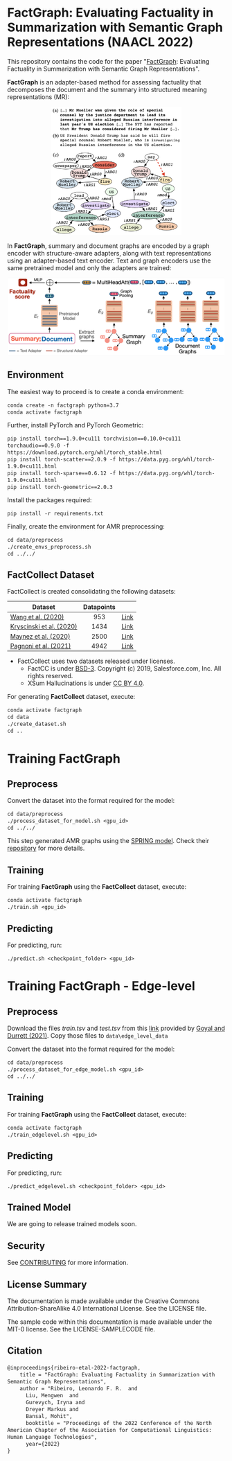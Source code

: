 # FactGraph: Evaluating Factuality in Summarization with Semantic Graph Representations (NAACL 2022)

This repository contains the code for the paper "[FactGraph](https://arxiv.org/pdf/2204.06508.pdf): Evaluating Factuality in Summarization with Semantic Graph Representations". 

**FactGraph** is an adapter-based method for assessing factuality that decomposes the document and the summary into structured meaning representations (MR):

<p align="center">
<img src="images/example.png" width="300">
</p>

In **FactGraph**, summary and document graphs are encoded by a graph encoder with structure-aware adapters, along with text representations using an adapter-based text encoder. Text and graph encoders use the same pretrained model and only the adapters are trained:
<p align="center">
<img src="images/factgraph.png" width="500">
</p>
 
## Environment

The easiest way to proceed is to create a conda environment:
```
conda create -n factgraph python=3.7
conda activate factgraph
```

Further, install PyTorch and PyTorch Geometric:

```
pip install torch==1.9.0+cu111 torchvision==0.10.0+cu111 torchaudio==0.9.0 -f https://download.pytorch.org/whl/torch_stable.html
pip install torch-scatter==2.0.9 -f https://data.pyg.org/whl/torch-1.9.0+cu111.html
pip install torch-sparse==0.6.12 -f https://data.pyg.org/whl/torch-1.9.0+cu111.html
pip install torch-geometric==2.0.3
```

Install the packages required:

```
pip install -r requirements.txt
```

Finally, create the environment for AMR preprocessing:

```
cd data/preprocess
./create_envs_preprocess.sh
cd ../../
```

## FactCollect Dataset

FactCollect is created consolidating the following datasets:

| Dataset        | Datapoints |            |
| ------------- |:-------------:|:-------------:|
| [Wang et al. (2020)](https://aclanthology.org/2020.acl-main.450.pdf)     | 953 | [Link](https://github.com/W4ngatang/qags/tree/master/data)
| [Kryscinski et al. (2020)](https://aclanthology.org/2020.emnlp-main.750.pdf)     | 1434 | [Link](https://storage.googleapis.com/sfr-factcc-data-research/unpaired_annotated_data.tar.gz)
| [Maynez et al. (2020)](https://aclanthology.org/2020.acl-main.173.pdf) |   2500  | [Link](https://github.com/google-research-datasets/xsum_hallucination_annotations)
| [Pagnoni et al. (2021)](https://aclanthology.org/2021.naacl-main.383.pdf) |  4942 | [Link](https://github.com/artidoro/frank/tree/main/data)

* FactCollect uses two datasets released under licenses.
  * FactCC is under [BSD-3](https://github.com/amazon-research/fact-graph/blob/main/data/LICENSE-FACTCC.txt). Copyright (c) 2019, Salesforce.com, Inc. All rights reserved.
  * XSum Hallucinations is under [CC BY 4.0](https://github.com/amazon-research/fact-graph/blob/main/data/LICENSE-XSUM-HAL.txt).

For generating **FactCollect** dataset, execute:

```
conda activate factgraph
cd data
./create_dataset.sh
cd ..
```

# Training FactGraph

## Preprocess

Convert the dataset into the format required for the model:

```
cd data/preprocess
./process_dataset_for_model.sh <gpu_id>
cd ../../
```

This step generated AMR graphs using the [SPRING model](https://github.com/SapienzaNLP/spring). Check their [repository](https://github.com/SapienzaNLP/spring) for more details.

## Training

For training **FactGraph** using the **FactCollect** dataset, execute:
```
conda activate factgraph
./train.sh <gpu_id> 
```

## Predicting

For predicting, run:
```
./predict.sh <checkpoint_folder> <gpu_id>
```

# Training FactGraph - Edge-level

## Preprocess

Download the files *train.tsv* and *test.tsv* from this [link](https://drive.google.com/drive/folders/1BxUVnc7ov9PL7nxP7sS9ZUXCYo877Bcx?usp=sharing) provided by [Goyal and Durrett (2021)](https://arxiv.org/pdf/2104.04302.pdf). Copy those files to `data\edge_level_data`

Convert the dataset into the format required for the model:

```
cd data/preprocess
./process_dataset_for_edge_model.sh <gpu_id>
cd ../../
```

## Training

For training **FactGraph** using the **FactCollect** dataset, execute:
```
conda activate factgraph
./train_edgelevel.sh <gpu_id>
```

## Predicting

For predicting, run:
```
./predict_edgelevel.sh <checkpoint_folder> <gpu_id>
```

## Trained Model

We are going to release trained models soon.

## Security

See [CONTRIBUTING](CONTRIBUTING.md#security-issue-notifications) for more information.

## License Summary

The documentation is made available under the Creative Commons Attribution-ShareAlike 4.0 International License. See the LICENSE file.

The sample code within this documentation is made available under the MIT-0 license. See the LICENSE-SAMPLECODE file.


## Citation

```
@inproceedings{ribeiro-etal-2022-factgraph,
    title = "FactGraph: Evaluating Factuality in Summarization with Semantic Graph Representations",
    author = "Ribeiro, Leonardo F. R.  and
      Liu, Mengwen  and
      Gurevych, Iryna and
      Dreyer Markus and
      Bansal, Mohit",
      booktitle = "Proceedings of the 2022 Conference of the North American Chapter of the Association for Computational Linguistics: Human Language Technologies",
      year={2022}
}
```
